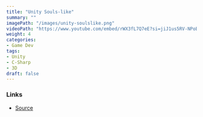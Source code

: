 ```yaml
---
title: "Unity Souls-like"
summary: ""
imagePath: "/images/unity-soulslike.png"
videoPath: "https://www.youtube.com/embed/rWX3fL7Q7eE?si=jiJ1us5RV-NPoBwY"
weight: 4
categories:
- Game Dev
tags:
- Unity
- C-Sharp
- 3D
draft: false
---
```


### Links
- [Source](https://github.com/erikbolumburu11/Unity-Soulslike)